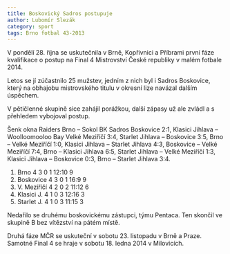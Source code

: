 ```yaml
---
title: Boskovický Sadros postupuje
author: Lubomír Slezák
category: sport
tags: Brno fotbal 43-2013
---
```


V pondělí 28. října se uskutečnila v Brně, Kopřivnici a Příbrami první fáze kvalifikace o postup na Final 4 Mistrovství České republiky v malém fotbale 2014.

Letos se jí zúčastnilo 25 mužstev, jedním z nich byl i Sadros Boskovice, který na obhajobu mistrovského titulu v okresní lize navázal dalším úspěchem.

V pětičlenné skupině sice zahájil porážkou, další zápasy už ale zvládl a s přehledem vybojoval postup.

Šenk okna Raiders Brno – Sokol BK Sadros Boskovice 2:1, Klasici Jihlava – Woolloomooloo Bay Velké Meziříčí 3:4, Starlet Jihlava – Boskovice 3:5, Brno – Velké Meziříčí 1:0, Klasici Jihlava – Starlet Jihlava 4:3, Boskovice – Velké Meziříčí 7:4, Brno – Klasici Jihlava 6:5, Starlet Jihlava – Velké Meziříčí 1:3, Klasici Jihlava – Boskovice 0:3, Brno – Starlet Jihlava 3:4.

1. Brno 4 3 0 1 12:10 9
2. Boskovice 4 3 0 1 16:9 9
3. V. Meziříčí 4 2 0 2 11:12 6
4. Klasici J. 4 1 0 3 12:16 3
5. Starlet J. 4 1 0 3 11:15 3

Nedařilo se druhému boskovickému zástupci, týmu Pentaca. Ten skončil ve skupině B bez vítězství na pátém místě.

Druhá fáze MČR se uskuteční v sobotu 23. listopadu v Brně a Praze. Samotné Final 4 se hraje v sobotu 18. ledna 2014 v Milovicích.
